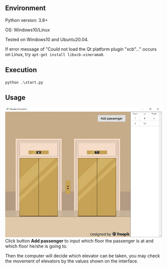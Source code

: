 ## Environment
Python version: 3.8+

OS: Windows10/Linux

Tested on Windows10 and Ubuntu20.04.

If error message of "Could not load the Qt platform plugin "xcb"..." occurs on Linux, try `apt-get install libxcb-xinerama0`.

## Execution
`python .\start.py`

## Usage
![name](https://github.com/han11008/Elevator-Simulator/blob/main/sample.png)
Click button **Add passenger** to input which floor the passenger is at and which floor he/she is going to.

Then the computer will decide which elevator can be taken, you may check the movement of elevators by the values shown on the interface.
